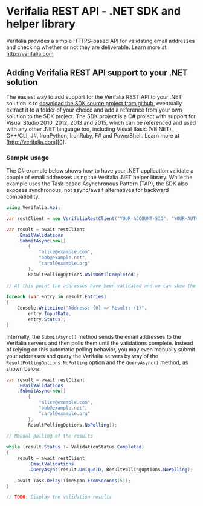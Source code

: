 Verifalia REST API - .NET SDK and helper library
================================================

Verifalia provides a simple HTTPS-based API for validating email addresses and checking whether or not they are deliverable. Learn more at http://verifalia.com

## Adding Verifalia REST API support to your .NET solution ##

The easiest way to add support for the Verifalia REST API to your .NET solution is to [download the SDK source project from github][1], eventually extract
it to a folder of your choice and add a reference from your own solution to the SDK project. The SDK project is a C# project with support for Visual Studio
2010, 2012, 2013 and 2015, which can be referenced and used with any other .NET language too, including Visual Basic (VB.NET), C++/CLI, J#, IronPython, IronRuby, F# and PowerShell.
Learn more at [http://verifalia.com][0].

### Sample usage ###

The C# example below shows how to have your .NET application validate a couple of email addresses using the Verifalia .NET helper library. While the example uses the Task-based
Asynchronous Pattern (TAP), the SDK also exposes synchronous, not async/await alternatives for backward compatibility.

```c#
using Verifalia.Api;

var restClient = new VerifaliaRestClient("YOUR-ACCOUNT-SID", "YOUR-AUTH-TOKEN");

var result = await restClient
	.EmailValidations
	.SubmitAsync(new[]
		{
			"alice@example.com",
			"bob@example.net",
			"carol@example.org"
		},
		ResultPollingOptions.WaitUntilCompleted);
	
// At this point the addresses have been validated and we can show the results

foreach (var entry in result.Entries)
{
	Console.WriteLine("Address: {0} => Result: {1}",
		entry.InputData,
		entry.Status);
}
```

Internally, the `SubmitAsync()` method sends the email addresses to the Verifalia servers and then polls them until the validations complete.
Instead of relying on this automatic polling behavior, you may even manually submit your addresses and query the Verifalia servers by way of
the `ResultPollingOptions.NoPolling` option and the `QueryAsync()` method, as shown below:

```c#
var result = await restClient
	.EmailValidations
	.SubmitAsync(new[]
		{
			"alice@example.com",
			"bob@example.net",
			"carol@example.org"
		},
		ResultPollingOptions.NoPolling));

// Manual polling of the results
		
while (result.Status != ValidationStatus.Completed)
{
	result = await restClient
		.EmailValidations
		.QueryAsync(result.UniqueID, ResultPollingOptions.NoPolling);

	await Task.Delay(TimeSpan.FromSeconds(5));
}

// TODO: Display the validation results
```

[0]: http://verifalia.com
[1]: https://github.com/verifalia/verifalia-csharp-sdk/archive/master.zip